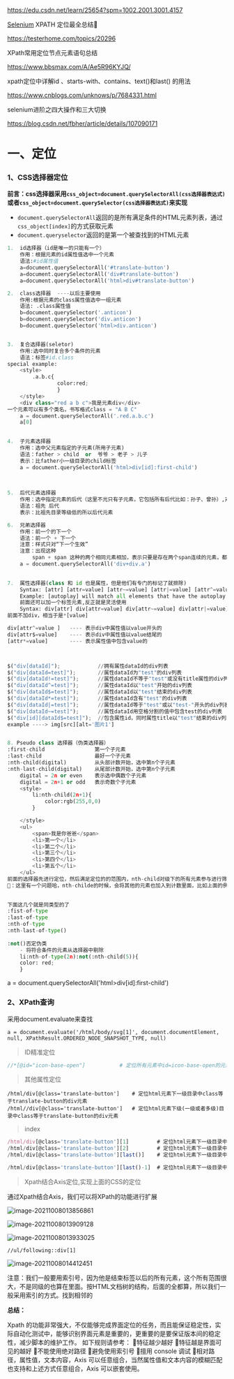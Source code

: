 https://edu.csdn.net/learn/25654?spm=1002.2001.3001.4157



[Selenium](https://testerhome.com/topics/node73) XPATH 定位最全总结🔺

https://testerhome.com/topics/20296





XPath常用定位节点元素语句总结

https://www.bbsmax.com/A/Ae5R96KYJQ/



xpath定位中详解id 、starts-with、contains、text()和last() 的用法

https://www.cnblogs.com/unknows/p/7684331.html



selenium进阶之四大操作和三大切换

https://blog.csdn.net/fbher/article/details/107090171

# 一、定位

### 1、CSS选择器定位

**前言：css选择器采用`css_object=document.querySelectorAll(css选择器表达式)`或者`css_object=document.querySelector(css选择器表达式)`来实现**

- `document.querySelectorAll`返回的是所有满足条件的HTML元素列表，通过`css_object[index]`的方式获取元素
- `document.queryselector`返回的是第一个被查找到的HTML元素

```python
1.	id选择器（id是唯一的只能有一个）
	作用：根据元素的id属性值选中一个元素
	语法:#id属性值
	a=document.querySelectorAll('#translate-button')
    a=document.querySelectorAll('div#translate-button')
    a=document.querySelectorAll('html>div#translate-button')

2.	class选择器  ----以后主要使用
	作用:根据元素的class属性值选中一组元素
	语法: .class属性值
	b=document.querySelector('.anticon')
    b=document.querySelector('div.anticon')
    b=document.querySelector('html>div.anticon')


3. 	复合选择器(seletor)
	作用:选中同时复合多个条件的元素
	语法：标签#id.class
special example:
	<style>
		.a.b.c{
            	color:red;
				}
	</style>
	<div class="red a b c">我是元素div</div>
一个元素可以有多个类名，书写格式class = "A B C"
	a = document.querySelectorAll('.red.a.b.c')
    a[0]
    

4.	子元素选择器
	作用：选中父元素指定的子元素(所用子元素)
	语法：father > child  or  爷爷 > 老子 > 儿子
	表示：比father小一级目录的child标签
    a = document.querySelectorAll('html>div[id]:first-child')
    
    

5.	后代元素选择器
	作用：选中指定元素的后代（这里不光只有子元素，它包括所有后代比如：孙子、曾孙）,对他的后代生效
	语法：祖先 后代
	表示：比祖先目录等级低的所以后代元素

6.	兄弟选择器
	作用：前一个的下一个
	语法：前一个 + 下一个
	注意：样式只对“下一个生效”
	注意：出现这种
		span + span 这种的两个相同元素相加，表示只要是存在两个span连续的元素，都被设定样式,同理A+B 只要满足的就生成样式，对“+”号后面的生效
    a = document.querySelectorAll('div+div.a')    
     

7.	属性选择器(class 和 id 也是属性，但是他们有专门的标记了就排除)
	Syntax: [attr] [attr=value] [attr~=value] [attr|=value] [attr^=value] 						[attr$=value] [attr*=value]
	Example: [autoplay] will match all elements that have the autoplay attribute 				set (to any value).
	前面还可以加一个标签元素,反正就是灵活使用
	Syntax: div[attr] div[attr=value] div[attr~=value] div[attr|=value] 					div[attr^=value] div[attr$=value] [attr*=value]
前面不加div，相当于是*[value]

div[attr^=value ]  	---- 表示div中属性值以value开头的
div[attr$=value]	---- 表示div中属性值以value结尾的
[attr*=value]		---- 表示属性值中包含value的



$("div[dataId]");            //拥有属性dataId的div列表
$("div[dataId=test]");       //属性dataId为"test"的div列表
$("div[dataId!=test]");      //属性dataId不等于"test"或没有title属性的div列表
$("div[dataId^=test]");      //属性dataId以"test"开始的div列表
$("div[dataId$=test]");      //属性dataId以"test"结束的div列表
$("div[dataId*=test]");      //属性dataId含有"test"的div列表
$("div[dataId|=test]");      //属性dataId等于"test"或以"test-"开头的div列表
$("div[dataId~=test]");      //属性dataId用空格分割的值中包含test的div列表
$("div[id][dataId$=test]");  //包含属性id，同时属性title以"test"结束的div列表,不光指id其他属性也可以
example ----> img[src][alt='图片1']


8. Pseudo class 选择器（伪类选择器）
:first-child  				第一个子元素
:last-child					最好一个子元素
:nth-child(digital)			从头部计数开始，选中第n个子元素
:nth-last-child(digital)	从尾部计数开始，选中第n个子元素
	digital = 2n or even	表示选中偶数个子元素
	digital = 2n+1 or odd 	表示奇数个子元素
	<style>
        li:nth-child(2n+1){
            color:rgb(255,0,0)
        }

	</style>
	<ul>
        <span>我是你爸爸</span>
        <li>第一个</li>
        <li>第二个</li>
        <li>第三个</li>
        <li>第四个</li>
        <li>第五个</li>
    </ul>
前面的选择器先进行定位，然后满足定位的的范围内，nth-child对级下的所有元素参与进行筛选
🔺：这里有一个问题哈，nth-childe的时候，会将其他的元素也加入到计数里面，比如上面的例子，本来是选取奇数的，但是由于span的加入，变成了选偶数的li了

    
下面这几个就是同类型的了
:fist-of-type
:last-of-type
:nth-of-type
:nth-last-of-type()
    
:not()否定伪类
	- 将符合条件的元素从选择器中剔除
	li:nth-of-type(2n):not(:nth-child(5)){
    color: red;
	}    
```

a = document.querySelectorAll('html>div[id]:first-child')



### 2、XPath查询

采用document.evaluate来查找

```
a = document.evaluate('/html/body/svg[1]', document.documentElement, null, XPathResult.ORDERED_NODE_SNAPSHOT_TYPE, null)
```



> ID精准定位

```js
//*[@id="icon-base-open"]			# 定位所有元素中id=icon-base-open的元素
```



>其他属性定位

```JS
/html/div[@class='translate-button']	# 定位html元素下一级目录中class等于translate-button的div元素
/html//div[@class='translate-button']	# 定位html元素下级(一级或者多级)目录中class等于translate-button的div元素
```



> index

```js
/html/div[@class='translate-button'][1]			# 定位html元素下一级目录中class等于translate-button的div元素的第一个
/html/div[@class='translate-button'][2]			# 定位html元素下一级目录中class等于translate-button的div元素的第二个
/html/div[@class='translate-button'][last()]	# 定位html元素下一级目录中class等于translate-button的div元素的第最后一个

/html/div[@class='translate-button'][last()-1]	# 定位html元素下一级目录中class等于translate-button的div元素的到倒数第二个
```



> Xpath结合Axis定位,实现上面的CSS的定位

通过Xpath结合Axis，我们可以将XPath的功能进行扩展

![image-20211008013856861](image-20211008013856861.png)



![image-20211008013909128](image-20211008013909128.png)

![image-20211008013933025](image-20211008013933025.png)





```
//ul/following::div[1]
```

![image-20211008014412451](image-20211008014412451.png)

注意：我们一般要用索引号，因为他是结束标签以后的所有元素，这个所有范围很大，不是同级的也算在里面。按HTML文档树的结构，后面的全都算，所以我们一般采用索引的方式。找到相邻的





**总结：**

Xpath 的功能非常强大，不仅能够完成界面定位的任务，而且能保证稳定性，实际自动化测试中，能够识别界面元素是重要的，更重要的是要保证版本间的稳定性，减少脚本的维护工作。
如下规则请参考：
特征越少越好
特征越是界面可见的越好
不能使用绝对路径
避免使用索引号
擅用 console 调试
相对路径，属性值，文本内容，Axis 可以任意组合，当然属性值和文本内容的模糊匹配也支持和上述方式任意组合，Axis 可以嵌套使用。

